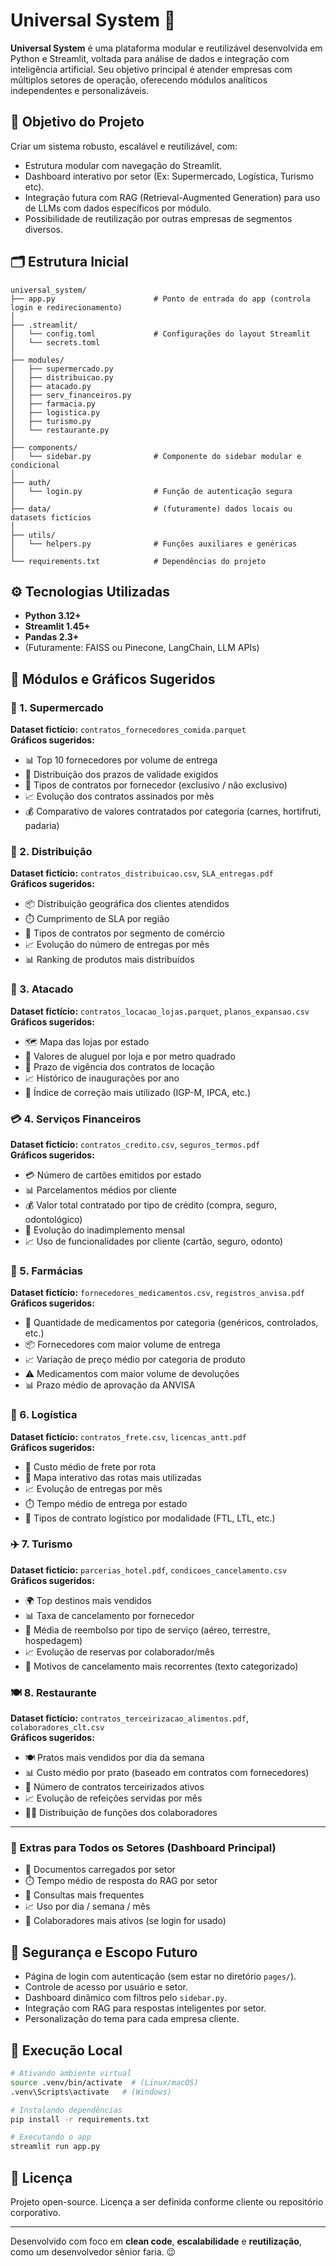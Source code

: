 
# Universal System 🚀

**Universal System** é uma plataforma modular e reutilizável desenvolvida em Python e Streamlit, voltada para análise de dados e integração com inteligência artificial. Seu objetivo principal é atender empresas com múltiplos setores de operação, oferecendo módulos analíticos independentes e personalizáveis.

## 🎯 Objetivo do Projeto

Criar um sistema robusto, escalável e reutilizável, com:
- Estrutura modular com navegação do Streamlit.
- Dashboard interativo por setor (Ex: Supermercado, Logística, Turismo etc).
- Integração futura com RAG (Retrieval-Augmented Generation) para uso de LLMs com dados específicos por módulo.
- Possibilidade de reutilização por outras empresas de segmentos diversos.

## 🗂️ Estrutura Inicial

```
universal_system/
├── app.py                      # Ponto de entrada do app (controla login e redirecionamento)
│
├── .streamlit/
│   └── config.toml             # Configurações do layout Streamlit
│   └── secrets.toml            
│
├── modules/
│   ├── supermercado.py
│   ├── distribuicao.py
│   ├── atacado.py
│   ├── serv_financeiros.py
│   ├── farmacia.py
│   ├── logistica.py
│   ├── turismo.py
│   └── restaurante.py
│
├── components/
│   └── sidebar.py              # Componente do sidebar modular e condicional
│
├── auth/
│   └── login.py                # Função de autenticação segura
│
├── data/                       # (futuramente) dados locais ou datasets fictícios
│
├── utils/
│   └── helpers.py              # Funções auxiliares e genéricas
│
└── requirements.txt            # Dependências do projeto
```

## ⚙️ Tecnologias Utilizadas

- **Python 3.12+**
- **Streamlit 1.45+**
- **Pandas 2.3+**
- (Futuramente: FAISS ou Pinecone, LangChain, LLM APIs)


## 🔢 Módulos e Gráficos Sugeridos

### 🛒 1. Supermercado
**Dataset fictício:** `contratos_fornecedores_comida.parquet`  
**Gráficos sugeridos:**
- 📊 Top 10 fornecedores por volume de entrega  
- 📅 Distribuição dos prazos de validade exigidos  
- 🧾 Tipos de contratos por fornecedor (exclusivo / não exclusivo)  
- 📈 Evolução dos contratos assinados por mês  
- 💰 Comparativo de valores contratados por categoria (carnes, hortifruti, padaria)  

### 🚚 2. Distribuição
**Dataset fictício:** `contratos_distribuicao.csv`, `SLA_entregas.pdf`  
**Gráficos sugeridos:**
- 📦 Distribuição geográfica dos clientes atendidos  
- ⏱️ Cumprimento de SLA por região  
- 🧾 Tipos de contratos por segmento de comércio  
- 📈 Evolução do número de entregas por mês  
- 📊 Ranking de produtos mais distribuídos  

### 🏬 3. Atacado
**Dataset fictício:** `contratos_locacao_lojas.parquet`, `planos_expansao.csv`  
**Gráficos sugeridos:**
- 🗺️ Mapa das lojas por estado  
- 💸 Valores de aluguel por loja e por metro quadrado  
- 📅 Prazo de vigência dos contratos de locação  
- 📈 Histórico de inaugurações por ano  
- 🧾 Índice de correção mais utilizado (IGP-M, IPCA, etc.)  

### 💳 4. Serviços Financeiros
**Dataset fictício:** `contratos_credito.csv`, `seguros_termos.pdf`  
**Gráficos sugeridos:**
- 💳 Número de cartões emitidos por estado  
- 📊 Parcelamentos médios por cliente  
- 💰 Valor total contratado por tipo de crédito (compra, seguro, odontológico)  
- 📅 Evolução do inadimplemento mensal  
- 📈 Uso de funcionalidades por cliente (cartão, seguro, odonto)  

### 💊 5. Farmácias
**Dataset fictício:** `fornecedores_medicamentos.csv`, `registros_anvisa.pdf`  
**Gráficos sugeridos:**
- 🧪 Quantidade de medicamentos por categoria (genéricos, controlados, etc.)  
- 📦 Fornecedores com maior volume de entrega  
- 📈 Variação de preço médio por categoria de produto  
- ⚠️ Medicamentos com maior volume de devoluções  
- 📊 Prazo médio de aprovação da ANVISA  

### 🚛 6. Logística
**Dataset fictício:** `contratos_frete.csv`, `licencas_antt.pdf`  
**Gráficos sugeridos:**
- 🚚 Custo médio de frete por rota  
- 📍 Mapa interativo das rotas mais utilizadas  
- 📈 Evolução de entregas por mês  
- ⏱️ Tempo médio de entrega por estado  
- 🧾 Tipos de contrato logístico por modalidade (FTL, LTL, etc.)  

### ✈️ 7. Turismo
**Dataset fictício:** `parcerias_hotel.pdf`, `condicoes_cancelamento.csv`  
**Gráficos sugeridos:**
- 🌍 Top destinos mais vendidos  
- 📊 Taxa de cancelamento por fornecedor  
- 🧾 Média de reembolso por tipo de serviço (aéreo, terrestre, hospedagem)  
- 📈 Evolução de reservas por colaborador/mês  
- 💬 Motivos de cancelamento mais recorrentes (texto categorizado)  

### 🍽️ 8. Restaurante
**Dataset fictício:** `contratos_terceirizacao_alimentos.pdf`, `colaboradores_clt.csv`  
**Gráficos sugeridos:**
- 🍽️ Pratos mais vendidos por dia da semana  
- 📊 Custo médio por prato (baseado em contratos com fornecedores)  
- 🧾 Número de contratos terceirizados ativos  
- 📈 Evolução de refeições servidas por mês  
- 🧑‍🍳 Distribuição de funções dos colaboradores  

---

### 🧠 Extras para Todos os Setores (Dashboard Principal)
- 🔎 Documentos carregados por setor  
- ⏱️ Tempo médio de resposta do RAG por setor  
- 💬 Consultas mais frequentes  
- 📈 Uso por dia / semana / mês  
- 👥 Colaboradores mais ativos (se login for usado)  

## 🔐 Segurança e Escopo Futuro

- Página de login com autenticação (sem estar no diretório `pages/`).
- Controle de acesso por usuário e setor.
- Dashboard dinâmico com filtros pelo `sidebar.py`.
- Integração com RAG para respostas inteligentes por setor.
- Personalização do tema para cada empresa cliente.

## 🚀 Execução Local

```bash
# Ativando ambiente virtual
source .venv/bin/activate  # (Linux/macOS)
.venv\Scripts\activate   # (Windows)

# Instalando dependências
pip install -r requirements.txt

# Executando o app
streamlit run app.py
```

## 📄 Licença

Projeto open-source. Licença a ser definida conforme cliente ou repositório corporativo.

---

Desenvolvido com foco em **clean code**, **escalabilidade** e **reutilização**, como um desenvolvedor sênior faria. 😉
